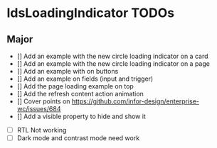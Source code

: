 # IdsLoadingIndicator TODOs

## Major

- [] Add an example with the new circle loading indicator on a card
- [] Add an example with the new circle loading indicator on a page
- [] Add an example with on buttons
- [] Add an example on fields (input and trigger)
- [] Add the page loading example on top
- [] Add the refresh content action animation
- [] Cover points on https://github.com/infor-design/enterprise-wc/issues/684
- [] Add a visible property to hide and show it
- [ ] RTL Not working
- [ ] Dark mode and contrast mode need work
